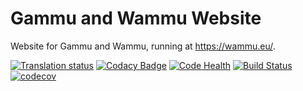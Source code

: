 # Gammu and Wammu Website

Website for Gammu and Wammu, running at <https://wammu.eu/>.

[![Translation status](https://hosted.weblate.org/widgets/gammu/-/svg-badge.svg)](https://hosted.weblate.org/engage/gammu/?utm_source=widget)
[![Codacy Badge](https://api.codacy.com/project/badge/Grade/c64ea0f982f747a9bb1e7b3b21e39f3c)](https://www.codacy.com/app/Gammu/website)
[![Code Health](https://landscape.io/github/gammu/website/master/landscape.svg?style=flat)](https://landscape.io/github/gammu/website/master)
[![Build Status](https://travis-ci.org/gammu/website.svg?branch=master)](https://travis-ci.org/gammu/website)
[![codecov](https://codecov.io/gh/gammu/website/branch/master/graph/badge.svg)](https://codecov.io/gh/gammu/website)
